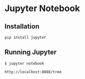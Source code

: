 # Jupyter Notebook

## Installation

```
pip install jupyter
```

## Running Jupyter

```
$ jupyter notebook
```

```
http://localhost:8888/tree
```
